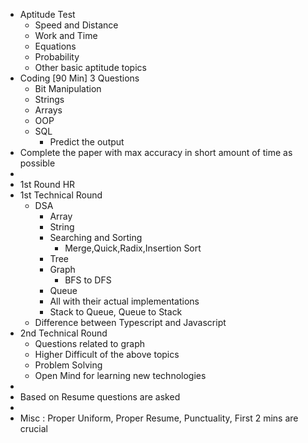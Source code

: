 - Aptitude Test
	- Speed and Distance
	- Work and Time
	- Equations
	- Probability
	- Other basic aptitude topics
- Coding [90 Min] 3 Questions
	- Bit Manipulation
	- Strings
	- Arrays
	- OOP
	- SQL
		- Predict the output
- Complete the paper with max accuracy in short amount of time as possible
-
- 1st Round HR
- 1st Technical Round
	- DSA
		- Array
		- String
		- Searching and Sorting
			- Merge,Quick,Radix,Insertion Sort
		- Tree
		- Graph
			- BFS to DFS
		- Queue
		- All with their actual implementations
		- Stack to Queue, Queue to Stack
	- Difference between Typescript and Javascript
- 2nd Technical Round
	- Questions related to graph
	- Higher Difficult of the above topics
	- Problem Solving
	- Open Mind for learning new technologies
-
- Based on Resume questions are asked
-
- Misc : Proper Uniform, Proper Resume, Punctuality, First 2 mins are crucial